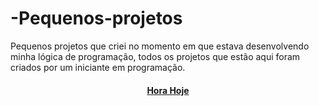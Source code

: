 # -Pequenos-projetos
Pequenos projetos que criei no momento em que estava desenvolvendo minha lógica de programação, todos os projetos que estão aqui foram criados por um iniciante em programação.

<h4 align="center"><a href = "https://jefferson-guirra.github.io/-Pequenos-projetos/Horario hoje">Hora Hoje</a></h4>
